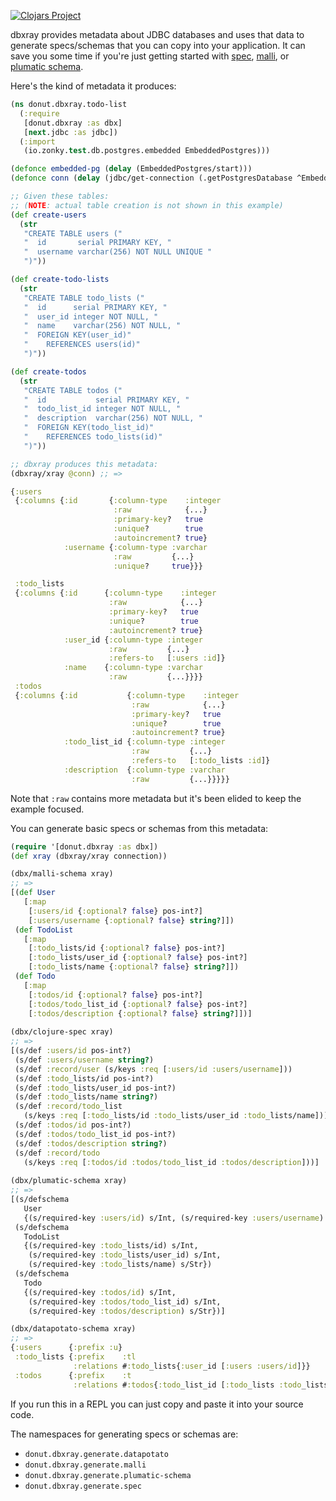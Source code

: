 [![Clojars Project](https://img.shields.io/clojars/v/party.donut/dbxray.svg)](https://clojars.org/party.donut/dbxray)


dbxray provides metadata about JDBC databases and uses that data to generate
specs/schemas that you can copy into your application. It can save you some time
if you're just getting started with [spec](https://clojure.org/guides/spec),
[malli](https://github.com/metosin/malli), or [plumatic
schema](https://github.com/plumatic/schema).

Here's the kind of metadata it produces:

``` clojure
(ns donut.dbxray.todo-list
  (:require
   [donut.dbxray :as dbx]
   [next.jdbc :as jdbc])
  (:import
   (io.zonky.test.db.postgres.embedded EmbeddedPostgres)))

(defonce embedded-pg (delay (EmbeddedPostgres/start)))
(defonce conn (delay (jdbc/get-connection (.getPostgresDatabase ^EmbeddedPostgres @embedded-pg))))

;; Given these tables:
;; (NOTE: actual table creation is not shown in this example)
(def create-users
  (str
   "CREATE TABLE users ("
   "  id       serial PRIMARY KEY, "
   "  username varchar(256) NOT NULL UNIQUE "
   ")"))

(def create-todo-lists
  (str
   "CREATE TABLE todo_lists ("
   "  id      serial PRIMARY KEY, "
   "  user_id integer NOT NULL, "
   "  name    varchar(256) NOT NULL, "
   "  FOREIGN KEY(user_id)"
   "    REFERENCES users(id)"
   ")"))

(def create-todos
  (str
   "CREATE TABLE todos ("
   "  id           serial PRIMARY KEY, "
   "  todo_list_id integer NOT NULL, "
   "  description  varchar(256) NOT NULL, "
   "  FOREIGN KEY(todo_list_id)"
   "    REFERENCES todo_lists(id)"
   ")"))

;; dbxray produces this metadata:
(dbxray/xray @conn) ;; =>

{:users
 {:columns {:id       {:column-type    :integer
                       :raw            {...}
                       :primary-key?   true
                       :unique?        true
                       :autoincrement? true}
            :username {:column-type :varchar
                       :raw         {...}
                       :unique?     true}}}

 :todo_lists
 {:columns {:id      {:column-type    :integer
                      :raw            {...}
                      :primary-key?   true
                      :unique?        true
                      :autoincrement? true}
            :user_id {:column-type :integer
                      :raw         {...}
                      :refers-to   [:users :id]}
            :name    {:column-type :varchar
                      :raw         {...}}}}
 :todos
 {:columns {:id           {:column-type    :integer
                           :raw            {...}
                           :primary-key?   true
                           :unique?        true
                           :autoincrement? true}
            :todo_list_id {:column-type :integer
                           :raw         {...}
                           :refers-to   [:todo_lists :id]}
            :description  {:column-type :varchar
                           :raw         {...}}}}}
```

Note that `:raw` contains more metadata but it's been elided to keep the example
focused.

You can generate basic specs or schemas from this metadata:

``` clojure
(require '[donut.dbxray :as dbx])
(def xray (dbxray/xray connection))

(dbx/malli-schema xray)
;; =>
[(def User
   [:map
    [:users/id {:optional? false} pos-int?]
    [:users/username {:optional? false} string?]])
 (def TodoList
   [:map
    [:todo_lists/id {:optional? false} pos-int?]
    [:todo_lists/user_id {:optional? false} pos-int?]
    [:todo_lists/name {:optional? false} string?]])
 (def Todo
   [:map
    [:todos/id {:optional? false} pos-int?]
    [:todos/todo_list_id {:optional? false} pos-int?]
    [:todos/description {:optional? false} string?]])]
    
(dbx/clojure-spec xray)
;; =>
[(s/def :users/id pos-int?)
 (s/def :users/username string?)
 (s/def :record/user (s/keys :req [:users/id :users/username]))
 (s/def :todo_lists/id pos-int?)
 (s/def :todo_lists/user_id pos-int?)
 (s/def :todo_lists/name string?)
 (s/def :record/todo_list
   (s/keys :req [:todo_lists/id :todo_lists/user_id :todo_lists/name]))
 (s/def :todos/id pos-int?)
 (s/def :todos/todo_list_id pos-int?)
 (s/def :todos/description string?)
 (s/def :record/todo
   (s/keys :req [:todos/id :todos/todo_list_id :todos/description]))]
   
(dbx/plumatic-schema xray)
;; =>
[(s/defschema
   User
   {(s/required-key :users/id) s/Int, (s/required-key :users/username) s/Str})
 (s/defschema
   TodoList
   {(s/required-key :todo_lists/id) s/Int,
    (s/required-key :todo_lists/user_id) s/Int,
    (s/required-key :todo_lists/name) s/Str})
 (s/defschema
   Todo
   {(s/required-key :todos/id) s/Int,
    (s/required-key :todos/todo_list_id) s/Int,
    (s/required-key :todos/description) s/Str})]

(dbx/datapotato-schema xray)
;; =>
{:users      {:prefix :u}
 :todo_lists {:prefix    :tl
              :relations #:todo_lists{:user_id [:users :users/id]}}
 :todos      {:prefix    :t
              :relations #:todos{:todo_list_id [:todo_lists :todo_lists/id]}}}
```

If you run this in a REPL you can just copy and paste it into your source code.

The namespaces for generating specs or schemas are:

* `donut.dbxray.generate.datapotato`
* `donut.dbxray.generate.malli`
* `donut.dbxray.generate.plumatic-schema`
* `donut.dbxray.generate.spec`
